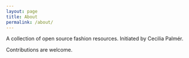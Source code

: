 ```yaml
---
layout: page
title: About
permalink: /about/
---
```


A collection of open source fashion resources.
Initiated by Cecilia Palmér.

Contributions are welcome.
